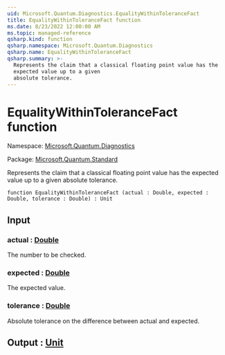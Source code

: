 ```yaml
---
uid: Microsoft.Quantum.Diagnostics.EqualityWithinToleranceFact
title: EqualityWithinToleranceFact function
ms.date: 8/23/2022 12:00:00 AM
ms.topic: managed-reference
qsharp.kind: function
qsharp.namespace: Microsoft.Quantum.Diagnostics
qsharp.name: EqualityWithinToleranceFact
qsharp.summary: >-
  Represents the claim that a classical floating point value has the
  expected value up to a given
  absolute tolerance.
---
```


# EqualityWithinToleranceFact function

Namespace: [Microsoft.Quantum.Diagnostics](xref:Microsoft.Quantum.Diagnostics)

Package: [Microsoft.Quantum.Standard](https://nuget.org/packages/Microsoft.Quantum.Standard)


Represents the claim that a classical floating point value has theexpected value up to a givenabsolute tolerance.

```qsharp
function EqualityWithinToleranceFact (actual : Double, expected : Double, tolerance : Double) : Unit
```


## Input

### actual : [Double](xref:microsoft.quantum.qsharp.valueliterals#double-literals)

The number to be checked.


### expected : [Double](xref:microsoft.quantum.qsharp.valueliterals#double-literals)

The expected value.


### tolerance : [Double](xref:microsoft.quantum.qsharp.valueliterals#double-literals)

Absolute tolerance on the difference between actual and expected.



## Output : [Unit](xref:microsoft.quantum.qsharp.valueliterals#unit-literal)

